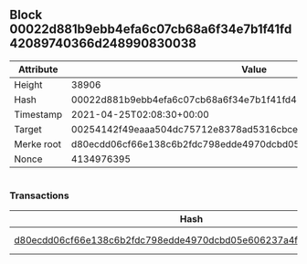 ## Block 00022d881b9ebb4efa6c07cb68a6f34e7b1f41fd42089740366d248990830038

Attribute | Value
--- | ---
Height | 38906
Hash | 00022d881b9ebb4efa6c07cb68a6f34e7b1f41fd42089740366d248990830038
Timestamp | 2021-04-25T02:08:30+00:00
Target | 00254142f49eaaa504dc75712e8378ad5316cbcead634704b3734b6271167cc4
Merke root | d80ecdd06cf66e138c6b2fdc798edde4970dcbd05e606237a4f6a5ac6cc3454f
Nonce | 4134976395

```

```

### Transactions

Hash | Amount
--- | ---
[d80ecdd06cf66e138c6b2fdc798edde4970dcbd05e606237a4f6a5ac6cc3454f](d80ecdd06cf66e138c6b2fdc798edde4970dcbd05e606237a4f6a5ac6cc3454f.md) | 10.00000000 SKEPTI 
